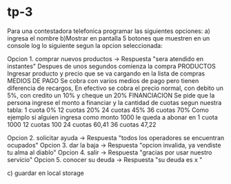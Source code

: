 # tp-3


Para una contestadora telefonica programar las siguientes opciones:
a) ingresa el nombre
b)Mostrar en pantalla 5 botones que muestren en un console log lo siguiente segun la opcion seleccionada:

Opcion 1. comprar nuevos productos -> Respuesta "sera atendido en instantes"
Despues de unos segundos comienza la compra
PRODUCTOS
Ingresar producto y precio que se va cargando en la lista de compras
MEDIOS DE PAGO
Se cobra con varios medios de pago pero tienen diferencia de recargos,
En efectivo se cobra el precio normal, con debito un 5%, con credito un 10% y cheque un 20%
FINANCIACION
Se pide que la persona ingrese el monto a financiar y la cantidad de cuotas segun nuestra tabla: 
1 cuota 0% 
12 cuotas 20% 
24 cuotas 45% 
36 cuotas 70% 
Como ejemplo si alguien ingresa como monto 1000 le queda a abonar en 
1 cuota	1000 
12 cuotas 100 
24 cuotas 60,41 
36 cuotas 47,22 

Opcion 2. solicitar ayuda -> Respuesta "todos los operadores se encuentran ocupados"
Opcion 3. dar la baja -> Respuesta "opcion invalida, ya vendiste tu alma al diablo"
Opcion 4. salir -> Respuesta "gracias por usar nuestro servicio"
Opcion 5. conocer su deuda -> Respuesta "su deuda es x "

c) guardar en local storage